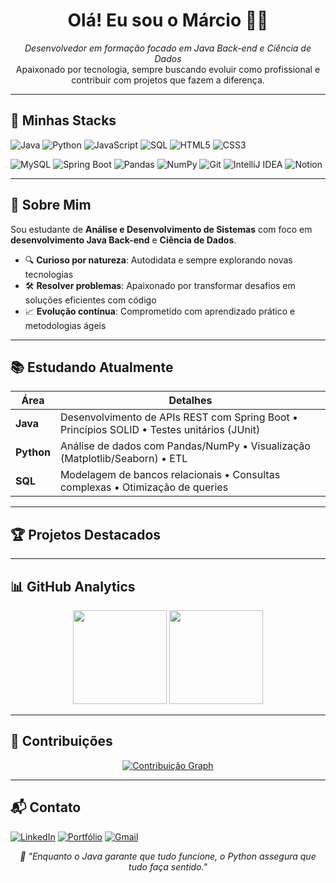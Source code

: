 <h1 align="center">Olá! Eu sou o Márcio 👨‍💻</h1>

<p align="center">
  <i>Desenvolvedor em formação focado em Java Back-end e Ciência de Dados</i><br>
  Apaixonado por tecnologia, sempre buscando evoluir como profissional e contribuir com projetos que fazem a diferença.
</p>

---

## 🚀 Minhas Stacks

<p align="left">

<!-- Linguagens -->
<img src="https://img.shields.io/badge/Java-ED8B00?style=for-the-badge&logo=java&logoColor=white" alt="Java" />
<img src="https://img.shields.io/badge/Python-3776AB?style=for-the-badge&logo=python&logoColor=white" alt="Python" />
<img src="https://img.shields.io/badge/JavaScript-F7DF1E?style=for-the-badge&logo=javascript&logoColor=black" alt="JavaScript" />
<img src="https://img.shields.io/badge/SQL-4479A1?style=for-the-badge&logo=amazondynamodb&logoColor=white" alt="SQL" />
<img src="https://img.shields.io/badge/HTML5-E34F26?style=for-the-badge&logo=html5&logoColor=white" alt="HTML5" />
<img src="https://img.shields.io/badge/CSS3-1572B6?style=for-the-badge&logo=css3&logoColor=white" alt="CSS3" />

<!-- Frameworks e ferramentas -->
![MySQL](https://img.shields.io/badge/MySQL-005C84?style=flat-square&logo=mysql&logoColor=white)
<img src="https://img.shields.io/badge/Spring_Boot-6DB33F?style=for-the-badge&logo=springboot&logoColor=white" alt="Spring Boot" />
<img src="https://img.shields.io/badge/Pandas-150458?style=for-the-badge&logo=pandas&logoColor=white" alt="Pandas" />
<img src="https://img.shields.io/badge/NumPy-013243?style=for-the-badge&logo=numpy&logoColor=white" alt="NumPy" />
<img src="https://img.shields.io/badge/Git-F05032?style=for-the-badge&logo=git&logoColor=white" alt="Git" />
<img src="https://img.shields.io/badge/IntelliJ_IDEA-000000?style=for-the-badge&logo=intellijidea&logoColor=white" alt="IntelliJ IDEA" />
<img src="https://img.shields.io/badge/Notion-000000?style=for-the-badge&logo=notion&logoColor=white" alt="Notion" />

</p>

---

## 🎯 Sobre Mim

Sou estudante de **Análise e Desenvolvimento de Sistemas** com foco em **desenvolvimento Java Back-end** e **Ciência de Dados**. 

- 🔍 **Curioso por natureza**: Autodidata e sempre explorando novas tecnologias
- 🛠️ **Resolver problemas**: Apaixonado por transformar desafios em soluções eficientes com código
- 📈 **Evolução contínua**: Comprometido com aprendizado prático e metodologias ágeis

---

## 📚 Estudando Atualmente

| Área          | Detalhes                                                                                  |
|---------------|------------------------------------------------------------------------------------------|
| **Java**      | Desenvolvimento de APIs REST com Spring Boot • Princípios SOLID • Testes unitários (JUnit) |
| **Python**    | Análise de dados com Pandas/NumPy • Visualização (Matplotlib/Seaborn) • ETL              |
| **SQL**       | Modelagem de bancos relacionais • Consultas complexas • Otimização de queries            |

---

## 🏆 Projetos Destacados



---

## 📊 GitHub Analytics

<p align="center">
  <img height="150em" src="https://github-readme-stats.vercel.app/api?username=marcioluca&show_icons=true&theme=dark&hide_border=true" />
  <img height="150em" src="https://github-readme-stats.vercel.app/api/top-langs/?username=marcioluca&layout=compact&theme=dark&hide_border=true" />
</p>

---

## 🌟 Contribuições

<p align="center">
  <a href="https://github.com/marcioluca">
    <img src="https://github-readme-activity-graph.vercel.app/graph?username=marcioluca&theme=github-dark&hide_border=true" alt="Contribuição Graph" />
  </a>
</p>

---

## 📬 Contato

[![LinkedIn](https://img.shields.io/badge/-LinkedIn-0077B5?style=for-the-badge&logo=linkedin&logoColor=white)](https://www.linkedin.com/in/marcio-lucas-dev/)
[![Portfólio](https://img.shields.io/badge/-Portf%C3%B3lio-4285F4?style=for-the-badge&logo=googlechrome&logoColor=white)](https://marcioluca.github.io/portifolio-alura/)
[![Gmail](https://img.shields.io/badge/-Email-EA4335?style=for-the-badge&logo=gmail&logoColor=white)](mailto:seuemail@provedor.com)

<p align="center">
  <i>🚀 "Enquanto o Java garante que tudo funcione, o Python assegura que tudo faça sentido."</i>
</p>
